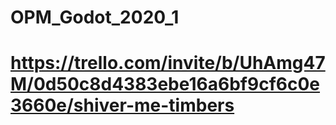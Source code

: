 # OPM_Godot_2020_1
# https://trello.com/invite/b/UhAmg47M/0d50c8d4383ebe16a6bf9cf6c0e3660e/shiver-me-timbers

